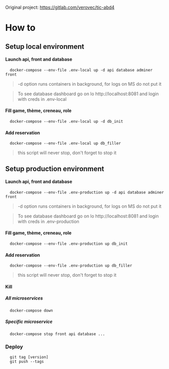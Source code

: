 Original project: https://gitlab.com/verovec/tic-abd4

# How to

## Setup local environment
   #### Launch api, front and database
      docker-compose --env-file .env-local up -d api database adminer front
   > -d option runs containers in background, for logs on MS do not put it

   > To see database dashboard go on lo http://localhost:8081 and login with creds in .env-local
   #### Fill game, thème, creneau, role
      docker-compose --env-file .env-local up -d db_init
   #### Add reservation
      docker-compose --env-file .env-local up db_filler
   > this script will never stop, don't forget to stop it

## Setup production environment
   #### Launch api, front and database
      docker-compose --env-file .env-production up -d api database adminer front
   > -d option runs containers in background, for logs on MS do not put it

   > To see database dashboard go on lo http://localhost:8081 and login with creds in .env-production
   #### Fill game, thème, creneau, role
      docker-compose --env-file .env-production up db_init
   #### Add reservation
      docker-compose --env-file .env-production up db_filler
   > this script will never stop, don't forget to stop it

#### Kill
   ##### All microservices
      docker-compose down
   ##### Specific microservice
      docker-compose stop front api database ...

### Deploy
      git tag [version]
      git push --tags
      

